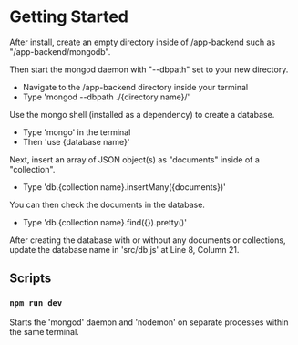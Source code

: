 # Getting Started

After install, create an empty directory inside of /app-backend such as "/app-backend/mongodb".

Then start the mongod daemon with "--dbpath" set to your new directory.

- Navigate to the /app-backend directory inside your terminal
- Type 'mongod --dbpath ./{directory name}/'

Use the mongo shell (installed as a dependency) to create a database.

- Type 'mongo' in the terminal
- Then 'use {database name}'

Next, insert an array of JSON object(s) as "documents" inside of a "collection".

- Type 'db.{collection name}.insertMany({documents})'

You can then check the documents in the database.

- Type 'db.{collection name}.find({}).pretty()'

After creating the database with or without any documents or collections, update the database name in 'src/db.js' at Line 8, Column 21.

## Scripts

### `npm run dev`

Starts the 'mongod' daemon and 'nodemon' on separate processes within the same terminal.

